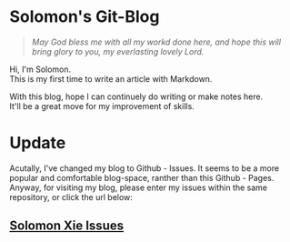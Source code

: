 # Solomon's Git-Blog

> *May God bless me with all my workd done here, and hope this will bring glory to you, my everlasting lovely Lord.*  

Hi, I'm Solomon.  
This is my first time to write an article with Markdown.  

With this blog, hope I can continuely do writing or make notes here.   
It'll be a great move for my improvement of skills.  

# Update
Acutally, I've changed my blog to Github - Issues. It seems to be a more popular and comfortable blog-space, ranther than this Github - Pages. 
Anyway, for visiting my blog, please enter my issues within the same repository, or click the url below:  
## [Solomon Xie Issues](https://github.com/solomonxie/solomonxie.github.io/issues)
